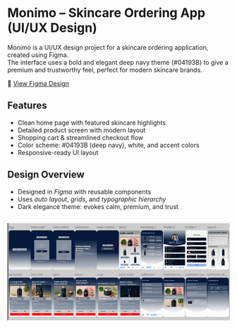 # Monimo – Skincare Ordering App (UI/UX Design)

Monimo is a UI/UX design project for a skincare ordering application, created using Figma.  
The interface uses a bold and elegant deep navy theme (#04193B) to give a premium and trustworthy feel, perfect for modern skincare brands.

🔗 [View Figma Design](https://www.figma.com/design/jYh3NtFUUPe0k6ZovyKy4G/APLIKASI-MONIMO?node-id=1-13&t=4ZpOiLPYfU7syz38-1)

## Features
- Clean home page with featured skincare highlights
- Detailed product screen with modern layout
- Shopping cart & streamlined checkout flow
- Color scheme: #04193B (deep navy), white, and accent colors
- Responsive-ready UI layout

## Design Overview
- Designed in *Figma* with reusable components
- Uses *auto layout*, *grids*, and *typographic hierarchy*
- Dark elegance theme: evokes calm, premium, and trust

## ![Monimo UI Preview](monimo-preview.png)
